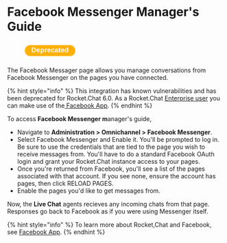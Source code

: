 # Facebook Messenger Manager's Guide

<figure><img src="../../.gitbook/assets/Deprecated (1).png" alt=""><figcaption></figcaption></figure>

The Facebook Messager page allows you manage conversations from Facebook Messenger on the pages you have connected.

{% hint style="info" %}
This integration has known vulnerabilities and has been deprecated for Rocket.Chat 6.0. As a Rocket.Chat [Enterprise user](../../setup-and-administer-rocket.chat/enterprise-edition-trial/) you can make use of the[ Facebook App](../../extend-rocket.chat-capabilities/rocket.chat-marketplace/rocket.chat-public-apps-guides/omnichannel-apps/facebook-app/).
{% endhint %}

To access **Facebook Messenger m**anager's guide,&#x20;

* Navigate to **Administration > Omnichannel > Facebook Messenger**.
* Select Facebook Messenger and Enable it. You'll be prompted to log in. Be sure to use the credentials that are tied to the page you wish to receive messages from. You'll have to do a standard Facebook OAuth login and grant your Rocket.Chat instance access to your pages.
* Once you're returned from Facebook, you'll see a list of the pages associated with that account. If you see none, ensure the account has pages, then click RELOAD PAGES.
* Enable the pages you'd like to get messages from.

Now, the **Live Chat** agents recieves any incoming chats from that page. Responses go back to Facebook as if you were using Messenger itself.

{% hint style="info" %}
To learn more about Rocket,Chat and Facebook, see [Facebook App](../../extend-rocket.chat-capabilities/rocket.chat-marketplace/rocket.chat-public-apps-guides/omnichannel-apps/facebook-app/).
{% endhint %}

